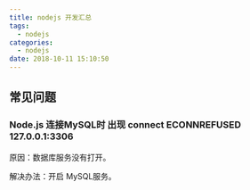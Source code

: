 ```yaml
---
title: nodejs 开发汇总
tags:
  - nodejs
categories:
  - nodejs
date: 2018-10-11 15:10:50
---
```


## 常见问题

### Node.js 连接MySQL时 出现 connect ECONNREFUSED 127.0.0.1:3306

原因：数据库服务没有打开。

解决办法：开启 MySQL服务。
